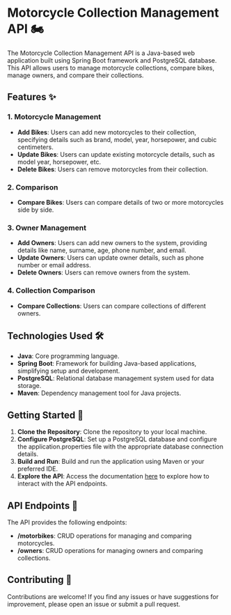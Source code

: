 # Motorcycle Collection Management API 🏍️

The Motorcycle Collection Management API is a Java-based web application built using Spring Boot framework and PostgreSQL database. This API allows users to manage motorcycle collections, compare bikes, manage owners, and compare their collections.

## Features ✨

### 1. Motorcycle Management
- **Add Bikes**: Users can add new motorcycles to their collection, specifying details such as brand, model, year, horsepower, and cubic centimeters.
- **Update Bikes**: Users can update existing motorcycle details, such as model year, horsepower, etc.
- **Delete Bikes**: Users can remove motorcycles from their collection.

### 2. Comparison
- **Compare Bikes**: Users can compare details of two or more motorcycles side by side.

### 3. Owner Management
- **Add Owners**: Users can add new owners to the system, providing details like name, surname, age, phone number, and email.
- **Update Owners**: Users can update owner details, such as phone number or email address.
- **Delete Owners**: Users can remove owners from the system.

### 4. Collection Comparison
- **Compare Collections**: Users can compare collections of different owners.

## Technologies Used 🛠️
- **Java**: Core programming language.
- **Spring Boot**: Framework for building Java-based applications, simplifying setup and development.
- **PostgreSQL**: Relational database management system used for data storage.
- **Maven**: Dependency management tool for Java projects.

## Getting Started 🚀
1. **Clone the Repository**: Clone the repository to your local machine.
2. **Configure PostgreSQL**: Set up a PostgreSQL database and configure the application.properties file with the appropriate database connection details.
3. **Build and Run**: Build and run the application using Maven or your preferred IDE.
4. **Explore the API**: Access the documentation [here](https://github.com/Aleixdiazzz/motorBikeCollectionApi/blob/main/motorbikecollectionapi/apiDocumentation.md) to explore how to interact with the API endpoints.

## API Endpoints 📡
The API provides the following endpoints:

- **/motorbikes**: CRUD operations for managing and comparing motorcycles.
- **/owners**: CRUD operations for managing owners and comparing collections.


## Contributing 🤝
Contributions are welcome! If you find any issues or have suggestions for improvement, please open an issue or submit a pull request.
